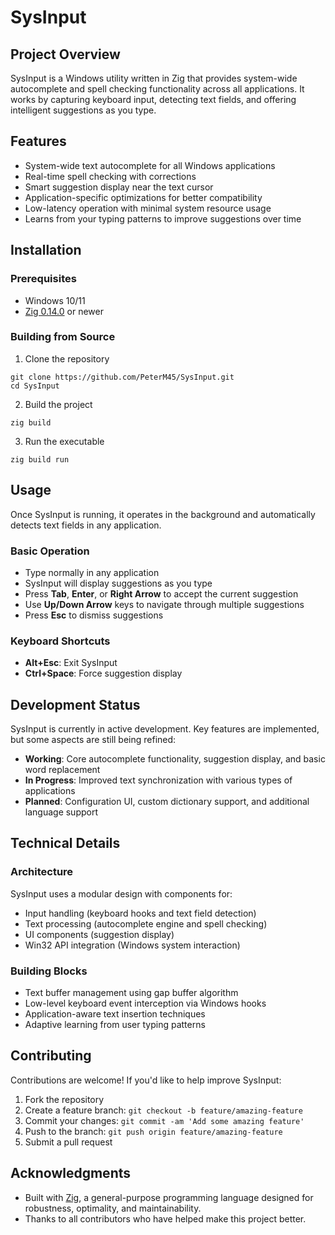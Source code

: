# SysInput

## Project Overview

SysInput is a Windows utility written in Zig that provides system-wide autocomplete and spell checking functionality across all applications. It works by capturing keyboard input, detecting text fields, and offering intelligent suggestions as you type.

## Features

- System-wide text autocomplete for all Windows applications
- Real-time spell checking with corrections
- Smart suggestion display near the text cursor
- Application-specific optimizations for better compatibility
- Low-latency operation with minimal system resource usage
- Learns from your typing patterns to improve suggestions over time

## Installation

### Prerequisites

- Windows 10/11
- [Zig 0.14.0](https://ziglang.org/download/) or newer

### Building from Source

1. Clone the repository

```
git clone https://github.com/PeterM45/SysInput.git
cd SysInput
```

2. Build the project

```
zig build
```

3. Run the executable

```
zig build run
```

## Usage

Once SysInput is running, it operates in the background and automatically detects text fields in any application.

### Basic Operation

- Type normally in any application
- SysInput will display suggestions as you type
- Press **Tab**, **Enter**, or **Right Arrow** to accept the current suggestion
- Use **Up/Down Arrow** keys to navigate through multiple suggestions
- Press **Esc** to dismiss suggestions

### Keyboard Shortcuts

- **Alt+Esc**: Exit SysInput
- **Ctrl+Space**: Force suggestion display

## Development Status

SysInput is currently in active development. Key features are implemented, but some aspects are still being refined:

- **Working**: Core autocomplete functionality, suggestion display, and basic word replacement
- **In Progress**: Improved text synchronization with various types of applications
- **Planned**: Configuration UI, custom dictionary support, and additional language support

## Technical Details

### Architecture

SysInput uses a modular design with components for:

- Input handling (keyboard hooks and text field detection)
- Text processing (autocomplete engine and spell checking)
- UI components (suggestion display)
- Win32 API integration (Windows system interaction)

### Building Blocks

- Text buffer management using gap buffer algorithm
- Low-level keyboard event interception via Windows hooks
- Application-aware text insertion techniques
- Adaptive learning from user typing patterns

## Contributing

Contributions are welcome! If you'd like to help improve SysInput:

1. Fork the repository
2. Create a feature branch: `git checkout -b feature/amazing-feature`
3. Commit your changes: `git commit -am 'Add some amazing feature'`
4. Push to the branch: `git push origin feature/amazing-feature`
5. Submit a pull request

## Acknowledgments

- Built with [Zig](https://ziglang.org/), a general-purpose programming language designed for robustness, optimality, and maintainability.
- Thanks to all contributors who have helped make this project better.
